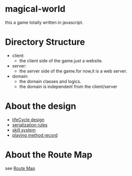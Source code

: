 # magical-world
this a game totally written in javascript.


# Directory Structure

- client:
    - the client side of the game.just a website.
- server:
    - the server side of the game.for now,it is a web server.
- domain:
    - the domain classes and logics.
    - the domain is independent from the client/server

# About the design

- [lifeCycle design](./doc/lifeCycle.md)
- [serialization rules](./doc/serialization.md)
- [skill system](./doc/skill.md)
- [playing method record](./doc/game.md)


# About the Route Map

see [Route Map](./route-map.md)
